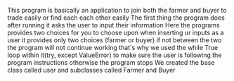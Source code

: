 This program is basically an application to join both the farmer and buyer to trade easily or find each each other easily
The first thing the program does after running it asks the user to input their information
Here the programs provides two choices for you to choose upon when inserting ur inputs as a user it provides only two choices (farmer or buyer) if not between the two the program will not continue working that's why we used the while True loop within it(try, except ValueError) to make sure the user is following the program instructions otherwise the program stops
We created the base class called user and subclasses called Farmer and Buyer
 
